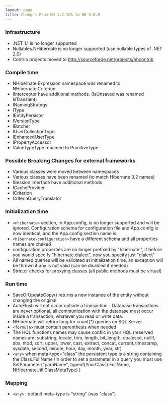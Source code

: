 ```yaml
---
layout: page
title: Changes From NH 1.2.1GA to NH 2.0.0
---
```

### Infrastructure

* .NET 1.1 is no longer supported
* Nullables.NHibernate is no longer supported (use nullable types of .NET 2.0)
* Contrib projects moved to http://sourceforge.net/projects/nhcontrib

### Compile time

* NHibernate.Expression namespace was renamed to NHibernate.Criterion
* IInterceptor have additional methods. (IsUnsaved was renamed IsTransient)
* INamingStrategy
* IType
* IEntityPersister
* IVersionType
* IBatcher
* IUserCollectionType
* IEnhancedUserType
* IPropertyAccessor
* ValueTypeType renamed to PrimitiveType 

### Possible Breaking Changes for external frameworks

* Various classes were moved between namespaces
* Various classes have been renamed (to match Hibernate 3.2 names)
* ISession interface have additional methods
* ICacheProvider
* ICriterion
* CriteriaQueryTranslator

### Initialization time

* `<nhibernate>` section, in App.config, is no longer supported and will be ignored. Configuration schema for configuration file and App.config is now identical, and the App.config section name is: <hibernate-configuration>
* `<hibernate-configuration>` have a different schema and all properties names are cheked
* configuration properties are no longer prefixed by "hibernate.", if before you would specify "hibernate.dialect", now you specify just "dialect"
* All named queries will be validated at initialization time, an exception will be thrown if any is not valid (can be disabled if needed)
* Stricter checks for proxying classes (all public methods must be virtual)

### Run time

* SaveOrUpdateCopy() returns a new instance of the entity without changing the original
* AutoFlush will not occur outside a transaction - Database transactions are never optional, all communication with the database must occur inside a transaction, whatever you read or write data.
* NHibernate will return long for count(*) queries on SQL Server
* `<formula>` must contain parenthesis when needed
* The HQL functions names may cause conflic in your HQL (reserved names are: substring, locate, trim, length, bit_length, coalesce, nullif, abs, mod, sqrt, upper, lower, cast, extract, concat, current_timestamp, sysdate, second, minute, hour, day, month, year, str)
* `<any>` when meta-type="class" the persistent type is a string containing the Class.FullName (In order to set a parameter in a query you must use SetParameter("paraName", typeof(YourClass).FullName, NHibernateUtil.ClassMetaType) )
 
### Mapping

* `<any>` : default meta-type is "string" (was "class") 
